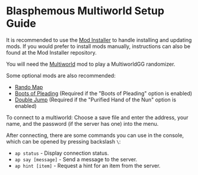 # Blasphemous Multiworld Setup Guide

It is recommended to use the [Mod Installer](https://github.com/BrandenEK/Blasphemous.Modding.Installer) to handle installing and updating mods. If you would prefer to install mods manually, instructions can also be found at the Mod Installer repository. 

You will need the [Multiworld](https://github.com/BrandenEK/Blasphemous.Randomizer.Multiworld) mod to play a MultiworldGG randomizer.

Some optional mods are also recommended:
- [Rando Map](https://github.com/BrandenEK/Blasphemous.Randomizer.MapTracker)
- [Boots of Pleading](https://github.com/BrandenEK/Blasphemous.BootsOfPleading) (Required if the "Boots of Pleading" option is enabled)
- [Double Jump](https://github.com/BrandenEK/Blasphemous.DoubleJump) (Required if the "Purified Hand of the Nun" option is enabled)

To connect to a multiworld: Choose a save file and enter the address, your name, and the password (if the server has one) into the menu.

After connecting, there are some commands you can use in the console, which can be opened by pressing backslash `\`:
- `ap status` - Display connection status.
- `ap say [message]` - Send a message to the server.
- `ap hint [item]` - Request a hint for an item from the server.